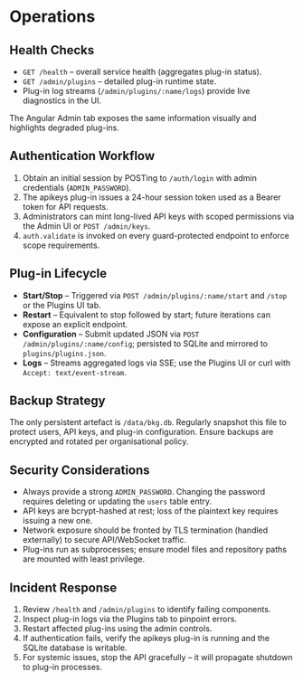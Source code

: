 # Operations

## Health Checks

- `GET /health` – overall service health (aggregates plug-in status).
- `GET /admin/plugins` – detailed plug-in runtime state.
- Plug-in log streams (`/admin/plugins/:name/logs`) provide live diagnostics in the UI.

The Angular Admin tab exposes the same information visually and highlights degraded plug-ins.

## Authentication Workflow

1. Obtain an initial session by POSTing to `/auth/login` with admin credentials (`ADMIN_PASSWORD`).
2. The apikeys plug-in issues a 24-hour session token used as a Bearer token for API requests.
3. Administrators can mint long-lived API keys with scoped permissions via the Admin UI or `POST /admin/keys`.
4. `auth.validate` is invoked on every guard-protected endpoint to enforce scope requirements.

## Plug-in Lifecycle

- **Start/Stop** – Triggered via `POST /admin/plugins/:name/start` and `/stop` or the Plugins UI tab.
- **Restart** – Equivalent to stop followed by start; future iterations can expose an explicit endpoint.
- **Configuration** – Submit updated JSON via `POST /admin/plugins/:name/config`; persisted to SQLite and mirrored to `plugins/plugins.json`.
- **Logs** – Streams aggregated logs via SSE; use the Plugins UI or curl with `Accept: text/event-stream`.

## Backup Strategy

The only persistent artefact is `/data/bkg.db`. Regularly snapshot this file to protect users, API keys, and plug-in configuration. Ensure backups are encrypted and rotated per organisational policy.

## Security Considerations

- Always provide a strong `ADMIN_PASSWORD`. Changing the password requires deleting or updating the `users` table entry.
- API keys are bcrypt-hashed at rest; loss of the plaintext key requires issuing a new one.
- Network exposure should be fronted by TLS termination (handled externally) to secure API/WebSocket traffic.
- Plug-ins run as subprocesses; ensure model files and repository paths are mounted with least privilege.

## Incident Response

1. Review `/health` and `/admin/plugins` to identify failing components.
2. Inspect plug-in logs via the Plugins tab to pinpoint errors.
3. Restart affected plug-ins using the admin controls.
4. If authentication fails, verify the apikeys plug-in is running and the SQLite database is writable.
5. For systemic issues, stop the API gracefully – it will propagate shutdown to plug-in processes.
